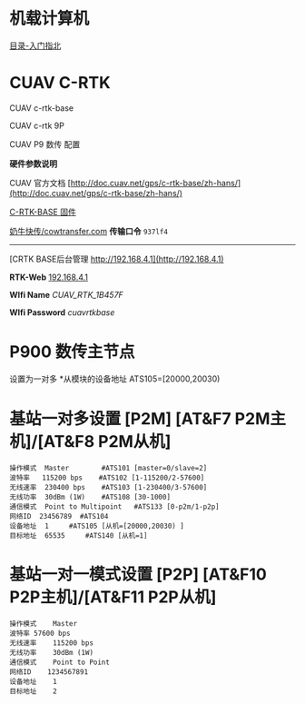 
# 机载计算机

[目录-入门指北](./README.md)


# CUAV C-RTK

CUAV c-rtk-base

CUAV c-rtk 9P

CUAV P9 数传 配置


**硬件参数说明**

 CUAV 官方文档 [http://doc.cuav.net/gps/c-rtk-base/zh-hans/](http://doc.cuav.net/gps/c-rtk-base/zh-hans/)

 [C-RTK-BASE 固件](http://fw.cuav.net/rtk/)

 [奶牛快传/cowtransfer.com](https://cowtransfer.com/s/fc0c30fb355e4c)    **传输口令** `937lf4`

------


[CRTK BASE后台管理 http://192.168.4.1](http://192.168.4.1)

**RTK-Web**  [192.168.4.1](192.168.4.1)

**WIfi Name**	*CUAV_RTK_1B457F*

**WIfi Password**	*cuavrtkbase*


# P900 数传主节点	
  设置为一对多
  *从模块的设备地址 ATS105=[20000,20030)

# 基站一对多设置 [P2M]	[AT&F7	P2M主机]/[AT&F8	P2M从机]

```
操作模式  Master 		#ATS101	[master=0/slave=2]
波特率	  115200 bps	#ATS102	[1-115200/2-57600]
无线速率  230400 bps	#ATS103	[1-230400/3-57600]
无线功率  30dBm (1W)	#ATS108	[30-1000]
通信模式  Point to Multipoint	#ATS133	[0-p2m/1-p2p]
网络ID  23456789	#ATS104	
设备地址  1		#ATS105	[从机=[20000,20030) ]
目标地址  65535		#ATS140	[从机=1]
```

# 基站一对一模式设置 [P2P]	[AT&F10	P2P主机]/[AT&F11	P2P从机]

```
操作模式	Master 
波特率	57600 bps
无线速率	115200 bps
无线功率	30dBm (1W)
通信模式	Point to Point
网络ID	1234567891
设备地址	1
目标地址	2
```
